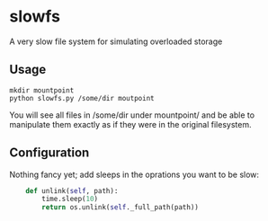 # slowfs
A very slow file system for simulating overloaded storage

## Usage

```
mkdir mountpoint
python slowfs.py /some/dir moutpoint
```

You will see all files in /some/dir under mountpoint/ and be able to manipulate
them exactly as if they were in the original filesystem.

## Configuration

Nothing fancy yet; add sleeps in the oprations you want to be slow:

```python
    def unlink(self, path):
        time.sleep(10)
        return os.unlink(self._full_path(path))
```
